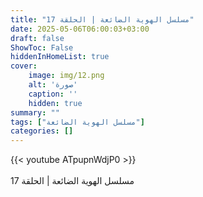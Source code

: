 ```yaml
---
title: "مسلسل الهوية الضائعة | الحلقة 17"
date: 2025-05-06T06:00:03+03:00
draft: false
ShowToc: False
hiddenInHomeList: true
cover:
    image: img/12.png
    alt: 'صورة'
    caption: ''
    hidden: true
summary: ""
tags: ["مسلسل الهوية الضائعة"]
categories: []
---
```


{{< youtube ATpupnWdjP0 >}}  
<br>
مسلسل الهوية الضائعة | الحلقة 17

